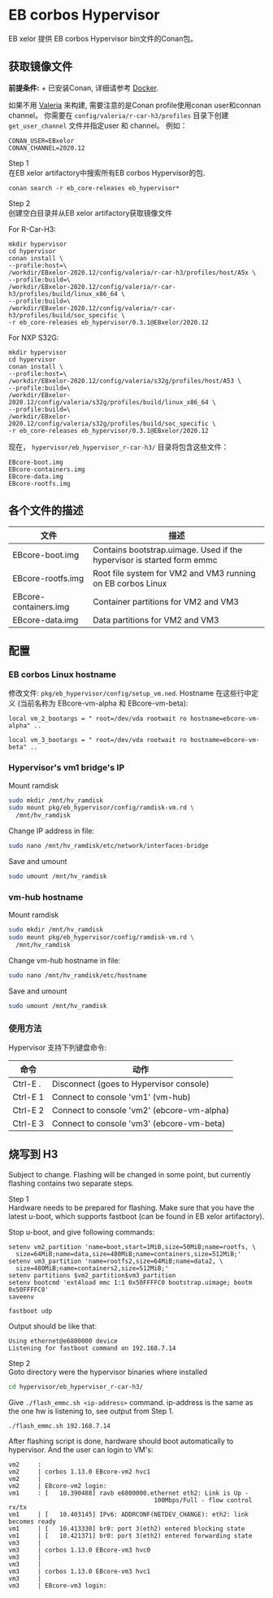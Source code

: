 # EB corbos Hypervisor

EB xelor 提供 EB corbos Hypervisor bin文件的Conan包。

## 获取镜像文件

**前提条件:** +
已安装Conan, 详细请参考 [Docker](docker.md).

如果不用 [Valeria](valeria.md) 来构建, 需要注意的是Conan profile使用conan user和connan channel。
你需要在 `config/valeria/r-car-h3/profiles` 目录下创建 `get_user_channel` 文件并指定user 和 channel。
例如：
```
CONAN_USER=EBxelor
CONAN_CHANNEL=2020.12
```

Step 1  
在EB xelor artifactory中搜索所有EB corbos Hypervisor的包.
```
conan search -r eb_core-releases eb_hypervisor*
```

Step 2  
创建空白目录并从EB xelor artifactory获取镜像文件

For R-Car-H3:
```
mkdir hypervisor
cd hypervisor
conan install \
--profile:host=\
/workdir/EBxelor-2020.12/config/valeria/r-car-h3/profiles/host/A5x \
--profile:build=\
/workdir/EBxelor-2020.12/config/valeria/r-car-h3/profiles/build/linux_x86_64 \
--profile:build=\
/workdir/EBxelor-2020.12/config/valeria/r-car-h3/profiles/build/soc_specific \
-r eb_core-releases eb_hypervisor/0.3.1@EBxelor/2020.12
```

For NXP S32G:
```
mkdir hypervisor
cd hypervisor
conan install \
--profile:host=\
/workdir/EBxelor-2020.12/config/valeria/s32g/profiles/host/A53 \
--profile:build=\
/workdir/EBxelor-2020.12/config/valeria/s32g/profiles/build/linux_x86_64 \
--profile:build=\
/workdir/EBxelor-2020.12/config/valeria/s32g/profiles/build/soc_specific \
-r eb_core-releases eb_hypervisor/0.3.1@EBxelor/2020.12
```


现在， `hypervisor/eb_hypervisor_r-car-h3/` 目录将包含这些文件：
```
EBcore-boot.img
EBcore-containers.img
EBcore-data.img
EBcore-rootfs.img
```

## 各个文件的描述

| 文件 | 描述|
|--|--|
| EBcore-boot.img | Contains bootstrap.uimage. Used if the hypervisor is started form emmc|
| EBcore-rootfs.img | Root file system for VM2 and VM3 running on EB corbos Linux|
| EBcore-containers.img | Container partitions for VM2 and VM3|
| EBcore-data.img | Data partitions for VM2 and VM3|


## 配置

### EB corbos Linux hostname

修改文件: `pkg/eb_hypervisor/config/setup_vm.ned`. Hostname 在这些行中定义 (当前名称为 EBcore-vm-alpha 和 EBcore-vm-beta):
```
local vm_2_bootargs = " root=/dev/vda rootwait ro hostname=ebcore-vm-alpha" ..

local vm_3_bootargs = " root=/dev/vda rootwait ro hostname=ebcore-vm-beta" ..
```

### Hypervisor's vm1 bridge's IP

Mount ramdisk
``` bash
sudo mkdir /mnt/hv_ramdisk
sudo mount pkg/eb_hypervisor/config/ramdisk-vm.rd \
  /mnt/hv_ramdisk
```
Change IP address in file:
``` bash
sudo nano /mnt/hv_ramdisk/etc/network/interfaces-bridge
```

Save and umount
``` bash
sudo umount /mnt/hv_ramdisk
```

### vm-hub hostname

Mount ramdisk
``` bash
sudo mkdir /mnt/hv_ramdisk
sudo mount pkg/eb_hypervisor/config/ramdisk-vm.rd \
  /mnt/hv_ramdisk
```
Change vm-hub hostname in file:
``` bash
sudo nano /mnt/hv_ramdisk/etc/hostname
```
Save and umount
``` bash
sudo umount /mnt/hv_ramdisk
```

### 使用方法

Hypervisor 支持下列键盘命令:

| 命令 | 动作|
|--|--|
| Ctrl-E . | Disconnect (goes to Hypervisor console)|
| Ctrl-E 1 | Connect to console 'vm1' (vm-hub)|
| Ctrl-E 2 | Connect to console 'vm2' (ebcore-vm-alpha)|
| Ctrl-E 3 | Connect to console 'vm3' (ebcore-vm-beta)|

## 烧写到 H3

Subject to change.
Flashing will be changed in some point, but currently flashing contains two separate steps.

Step 1  
Hardware needs to be prepared for flashing.
Make sure that you have the latest u-boot, which supports fastboot (can be found in EB xelor artifactory).

Stop u-boot, and give following commands:
```
setenv vm2_partition 'name=boot,start=1MiB,size=50MiB;name=rootfs, \
  size=64MiB;name=data,size=480MiB;name=containers,size=512MiB;'
setenv vm3_partition 'name=rootfs2,size=64MiB;name=data2, \
  size=480MiB;name=containers2,size=512MiB;'
setenv partitions $vm2_partition$vm3_partition
setenv bootcmd 'ext4load mmc 1:1 0x50FFFFC0 bootstrap.uimage; bootm 0x50FFFFC0'
saveenv

fastboot udp
```
Output should be like that:
```
Using ethernet@e6800000 device
Listening for fastboot command on 192.168.7.14
```

Step 2  
Goto directory were the hypervisor binaries where installed
``` bash
cd hypervisor/eb_hypervisor_r-car-h3/
```
Give `./flash_emmc.sh <ip-address>` command.
ip-address is the same as the one hw is listening to, see output from Step 1.
``` bash
./flash_emmc.sh 192.168.7.14
```

After flashing script is done, hardware should boot automatically to hypervisor.
And the user can login to VM's:
```
vm2     :
vm2     | corbos 1.13.0 EBcore-vm2 hvc1
vm2     |
vm2     | EBcore-vm2 login:
vm1     : [   10.390488] ravb e6800000.ethernet eth2: Link is Up -
                                        100Mbps/Full - flow control rx/tx
vm1     | [   10.403145] IPv6: ADDRCONF(NETDEV_CHANGE): eth2: link becomes ready
vm1     | [   10.413330] br0: port 3(eth2) entered blocking state
vm1     | [   10.421371] br0: port 3(eth2) entered forwarding state
vm3     |
vm3     | corbos 1.13.0 EBcore-vm3 hvc0
vm3     |
vm3     |
vm3     | corbos 1.13.0 EBcore-vm3 hvc1
vm3     |
vm3     | EBcore-vm3 login:
```
